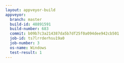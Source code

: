 ```yaml
---
layout: appveyor-build
appveyor:
  branch: master
  build-id: 48891591
  build-number: 683
  commit: b09b7c3a214387da5b7df25f0a094dee942cb501
  job-id: ts7lrrderhsu19a0
  job-number: 3
  os-name: Windows
  test-result: 1
---
```

